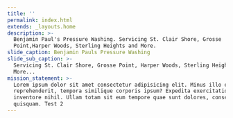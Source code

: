 ```yaml
---
title: ''
permalink: index.html
extends: _layouts.home
description: >-
  Benjamin Paul's Pressure Washing. Servicing St. Clair Shore, Grosse
  Point,Harper Woods, Sterling Heights and More.
slide_caption: Benjamin Pauls Pressure Washing
slide_sub_caption: >-
  Servicing St. Clair Shore, Grosse Point, Harper Woods, Sterling Heights and
  More...
mission_statement: >-
  Lorem ipsum dolor sit amet consectetur adipisicing elit. Minus illo eaque
  reprehenderit, tempora similique corporis ipsum? Expedita exercitationem
  inventore nihil. Ullam totam sit eum tempore quae sunt dolores, consectetur
  quisquam. Test 2
---
```


